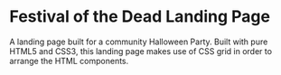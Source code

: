 # Festival of the Dead Landing Page

A landing page built for a community Halloween Party. Built with pure HTML5 and CSS3, this landing page makes
use of CSS grid in order to arrange the HTML components.
